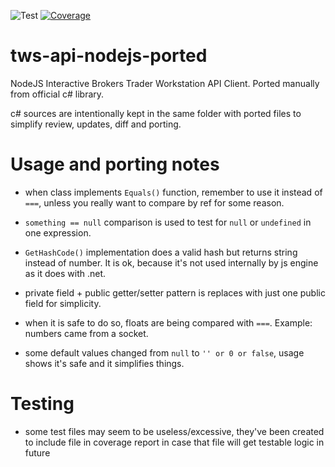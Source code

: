 ![Test](https://github.com/anri-asaturov/tws-api-nodejs-ported/workflows/Test/badge.svg)
[![Coverage](https://coveralls.io/repos/github/anri-asaturov/tws-api-nodejs-ported/badge.svg?branch=master)](https://coveralls.io/github/anri-asaturov/tws-api-nodejs-ported?branch=master)

# tws-api-nodejs-ported

NodeJS Interactive Brokers Trader Workstation API Client. Ported manually from official c# library.

c# sources are intentionally kept in the same folder with ported files to simplify review, updates, diff and porting.

# Usage and porting notes

- when class implements `Equals()` function, remember to use it instead of `===`, unless you really want to compare by ref for some reason.

- `something == null` comparison is used to test for `null` or `undefined` in one expression.

- `GetHashCode()` implementation does a valid hash but returns string instead of number. It is ok, because it's not used internally by js engine as it does with .net.

- private field + public getter/setter pattern is replaces with just one public field for simplicity.

- when it is safe to do so, floats are being compared with `===`. Example: numbers came from a socket.

- some default values changed from `null` to `'' or 0 or false`, usage shows it's safe and it simplifies things.

# Testing

- some test files may seem to be useless/excessive, they've been created to include file in coverage report in case that file will get testable logic in future
